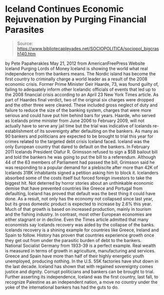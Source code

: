 # Iceland Continues Economic Rejuvenation by Purging Financial Parasites

> Source: https://www.bibliotecapleyades.net/SOCIOPOLITICA/sociopol_bigcrash140.htm

by Pete Papaherakles
May 21, 2012
from AmericanFreePress Website
Iceland Purging Lords of
Money
Iceland is showing the world what real independence from the bankers means.
The Nordic island has become the first
country to criminally charge a world leader as a result of
the
2008 economic crisis.
Former Prime Minister
Geir Haarde, 73,
was found guilty of,
failing to adequately inform other
Icelandic officials of events that led up to the 2008 financial crisis
according to an April 23 New York Times article.
As part of Haardes final verdict, two of the
original six charges were dropped and the other three were cleared.
These included gross neglect of duty and
failure to reduce the size of the banking system, charges that were more
serious and could have put him behind bars for years.
Haarde, who served as Icelands prime minister from June 2006 to February
2009, will not actually have to serve any jail time but the trial was
indicative of Icelands re-establishment of its sovereignty after defaulting
on the bankers. As many as 90 bankers and politicians are expected to be
brought to trial this year for crimes related to the targeted debt crisis
Iceland faced.
Iceland was the only European country that dared to default on the bankers.
In February 2011 Icelands President Olafur
R. Grimsson refused to sign a $5B bailout bill and told the bankers he
was going to put the bill to a referendum.
Although 44 of the 63 members of Parliament had
passed the bill, Grimsson said he was responding to a popular demand for a
plebiscite after more than 42K of Icelands 318K inhabitants signed a
petition asking him to block it.
Icelanders absorbed some of the costs itself but forced foreign investors to
take the biggest hit. Not deterred by horror stories about an unthinkable
economic demise that have prevented countries like Greece and Portugal from
defaulting, Iceland has proved that default was the best thing it could
have done.
As a result, not only has the economy not
collapsed since last year, but its gross domestic product is expected to
increase by 2.6% this year. Much of that growth is based on increased
production, mainly in tourism and the fishing industry.
In contrast, most other European economies are
either stagnant or in decline. Even the Times article admitted that many
economists say Icelands recovery was aided by the collapse of the banks.
Icelands recovery is a shining example for countries like Greece, Ireland
and Spain to follow.
History has proven that countries experience
growth once they get out from under the parasitic burden of debt to the
bankers. National Socialist Germany from 1933-39 is a perfect example.
Real wealth is measured in terms of growth in agriculture, manufacturing and
services. Greece and Spain have more than half of their highly energetic
youth unemployed, producing nothing. In the U.S. 55K factories have shut
down in the last decade.
Iceland has shown that with regained sovereignty comes justice and dignity.
Corrupt politicians and bankers can be brought to trial.
Further asserting its independence, Iceland was the first country, last
fall, to recognize Palestine as an independent nation, a move no country
under the yoke of the international bankers has had the guts to do.
